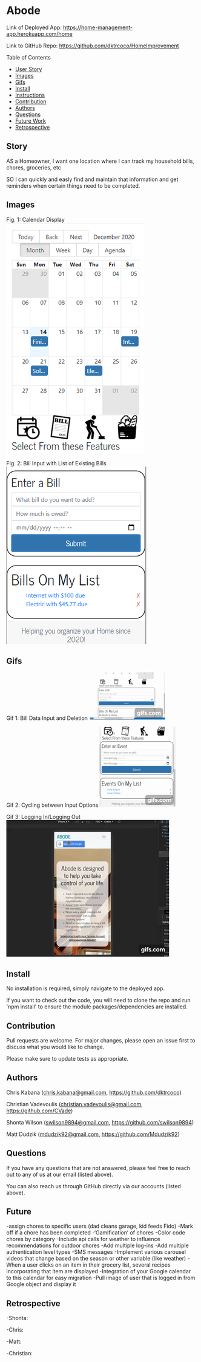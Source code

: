 # Abode

Link of Deployed App: https://home-management-app.herokuapp.com/home

Link to GitHub Repo: https://github.com/dktrcoco/HomeImprovement

Table of Contents
* [User Story](#story)
* [Images](#images)
* [Gifs](#gifs)
* [Install](#install)
* [Instructions](#instructions)
* [Contribution](#contribution)
* [Authors](#authors)
* [Questions](#questions)
* [Future Work](#future)
* [Retrospective](#retrospective)


## Story

AS a Homeowner, I want one location where I can track my household bills, chores, groceries, etc

SO I can quickly and easly find and maintain that information and get reminders when certain things need to be completed.

## Images

Fig. 1: Calendar Display
![Calendar_Display](./assets/img/calendar.PNG)

Fig. 2: Bill Input with List of Existing Bills
![Bill_Input](./assets/img/billInput.PNG)

## Gifs

Gif 1: Bill Data Input and Deletion
![Bill_Data_Input](./assets/gif/calendarBillEntry.gif)

Gif 2: Cycling between Input Options
![Input_Cycling](./assets/gif/cycling.gif)

Gif 3: Logging In/Logging Out
![Logging](./assets/gif/logging.gif)

## Install

No installation is required, simply navigate to the deployed app.

If you want to check out the code, you will need to clone the repo and run 'npm install' to ensure the module packages/dependencies are installed.

## Contribution

Pull requests are welcome. For major changes, please open an issue first to discuss what you would like to change.

Please make sure to update tests as appropriate.

## Authors

Chris Kabana (chris.kabana@gmail.com, https://github.com/dktrcoco)

Christian Vadevoulis (christian.vadevoulis@gmail.com, https://github.com/CVade)

Shonta Wilson (swilson9894@gmail.com, https://github.com/swilson9894)

Matt Dudzik (mdudzik92@gmail.com, https://github.com/Mdudzik92)

## Questions

If you have any questions that are not answered, please feel free to reach out to any of us at our email (listed above). 

You can also reach us through GitHub directly via our accounts (listed above).

## Future

-assign chores to specific users (dad cleans garage, kid feeds Fido)
-Mark off if a chore has been completed
-‘Gamification’ of chores
-Color code chores by category
-Include api calls for weather to influence recommendations for outdoor chores
-Add multiple log-ins
-Add multiple authentication level types
-SMS messages
-Implement various carousel videos that change based on the season or other variable (like weather)
-When a user clicks on an item in their grocery list, several recipes incorporating that item are displayed
-Integration of your Google calendar to this calendar for easy migration
-Pull image of user that is logged in from Google object and display it 

## Retrospective

-Shonta: 

-Chris:

-Matt:

-Christian: